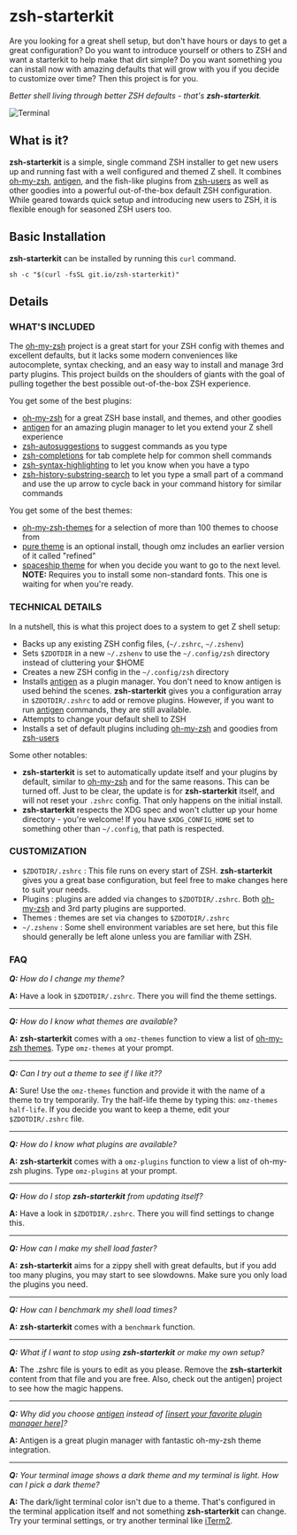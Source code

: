 # zsh-starterkit

Are you looking for a great shell setup, but don't have hours or days to get
a great configuration? Do you want to introduce yourself or others to ZSH and
want a starterkit to help make that dirt simple? Do you want something you can
install now with amazing defaults that will grow with you if you decide to
customize over time? Then this project is for you.

_Better shell living through better ZSH defaults - that's **zsh-starterkit**._

![Terminal][terminal]

## What is it?

**zsh-starterkit** is a simple, single command ZSH installer to get new users
up and running fast with a well configured and themed Z shell. It combines
[oh-my-zsh], [antigen], and the fish-like plugins from [zsh-users] as well as
other goodies into a powerful out-of-the-box default ZSH configuration. While
geared towards quick setup and introducing new users to ZSH, it is flexible
enough for seasoned ZSH users too.

## Basic Installation

**zsh-starterkit** can be installed by running this `curl` command.

```shell
sh -c "$(curl -fsSL git.io/zsh-starterkit)"
```

## Details

### WHAT'S INCLUDED

The [oh-my-zsh] project is a great start for your ZSH config with themes and
excellent defaults, but it lacks some modern conveniences like autocomplete,
syntax checking, and an easy way to install and manage 3rd party plugins. This
project builds on the shoulders of giants with the goal of pulling together the
best possible out-of-the-box ZSH experience.

You get some of the best plugins:

- [oh-my-zsh] for a great ZSH base install, and themes, and other goodies
- [antigen] for an amazing plugin manager to let you extend your Z shell
  experience
- [zsh-autosuggestions] to suggest commands as you type
- [zsh-completions] for tab complete help for common shell commands
- [zsh-syntax-highlighting] to let you know when you have a typo
- [zsh-history-substring-search] to let you type a small part of a command and
  use the up arrow to cycle back in your command history for similar commands

 You get some of the best themes:

- [oh-my-zsh-themes] for a selection of more than 100 themes to choose from
- [pure theme][pure-theme] is an optional install, though omz includes an
  earlier version of it called "refined"
- [spaceship theme][spaceship-prompt] for when you decide you want to go to the
  next level. **NOTE:** Requires you to install some non-standard fonts. This
  one is waiting for when you're ready.

### TECHNICAL DETAILS

In a nutshell, this is what this project does to a system to get Z shell setup:

- Backs up any existing ZSH config files, (`~/.zshrc`, `~/.zshenv`)
- Sets `$ZDOTDIR` in a new `~/.zshenv` to use the `~/.config/zsh` directory
  instead of cluttering your $HOME
- Creates a new ZSH config in the `~/.config/zsh` directory
- Installs [antigen] as a plugin manager. You don't need to know antigen is
  used behind the scenes. **zsh-starterkit** gives you a configuration array in
  `$ZDOTDIR/.zshrc` to add or remove plugins. However, if you want to run
  [antigen] commands, they are still available.
- Attempts to change your default shell to ZSH
- Installs a set of default plugins including [oh-my-zsh] and goodies from
  [zsh-users]

Some other notables:

- **zsh-starterkit** is set to automatically update itself
  and your plugins by default, similar to [oh-my-zsh] and for the same reasons.
  This can be turned off. Just to be clear, the update is for **zsh-starterkit**
  itself, and will not reset your `.zshrc` config. That only happens on the
  initial install.
- **zsh-starterkit** respects the XDG spec and won't clutter up your home
  directory - you're welcome! If you have `$XDG_CONFIG_HOME` set to something
  other than `~/.config`, that path is respected.

### CUSTOMIZATION

- `$ZDOTDIR/.zshrc` : This file runs on every start of ZSH. **zsh-starterkit**
  gives you a great base configuration, but feel free to make changes here to
  suit your needs.
- Plugins : plugins are added via changes to `$ZDOTDIR/.zshrc`. Both [oh-my-zsh]
  and 3rd party plugins are supported.
- Themes : themes are set via changes to `$ZDOTDIR/.zshrc`
- `~/.zshenv` : Some shell environment variables are set here, but this file
  should generally be left alone unless you are familiar with ZSH.

### FAQ

_**Q:** How do I change my theme?_

**A:** Have a look in `$ZDOTDIR/.zshrc`. There you will find the theme
settings.

---

_**Q:** How do I know what themes are available?_

**A:** **zsh-starterkit** comes with a `omz-themes` function to view a list of
[oh-my-zsh themes][oh-my-zsh-themes].
Type `omz-themes` at your prompt.

---

_**Q:** Can I try out a theme to see if I like it??_

**A:** Sure! Use the `omz-themes` function and provide it with the name of a
theme to try temporarily. Try the half-life theme by typing this:
`omz-themes half-life`. If you decide you want to keep a theme, edit your
`$ZDOTDIR/.zshrc` file.

---

_**Q:** How do I know what plugins are available?_

**A:** **zsh-starterkit** comes with a `omz-plugins` function to view a list of
oh-my-zsh plugins. Type `omz-plugins` at your prompt.

---

_**Q:** How do I stop **zsh-starterkit** from updating itself?_

**A:** Have a look in `$ZDOTDIR/.zshrc`. There you will find settings to
change this.

---

_**Q:** How can I make my shell load faster?_

**A:** **zsh-starterkit** aims for a zippy shell with great defaults, but if you
add too many plugins, you may start to see slowdowns. Make sure you only load
the plugins you need.

---

_**Q:** How can I benchmark my shell load times?_

**A:** **zsh-starterkit** comes with a `benchmark` function.

---

_**Q:** What if I want to stop using **zsh-starterkit** or make my own setup?_

**A:** The .zshrc file is yours to edit as you please. Remove the
**zsh-starterkit** content from that file and you are free. Also, check out the
antigen] project to see how the magic happens.

---

_**Q:** Why did you choose [antigen] instead of
[[insert your favorite plugin manager here]][antibody]?_

**A:** Antigen is a great plugin manager with fantastic oh-my-zsh theme
integration.

---

_**Q:** Your terminal image shows a dark theme and my terminal is light.
How can I pick a dark theme?_

**A:** The dark/light terminal color isn't due to a theme. That's configured
in the terminal application itself and not something **zsh-starterkit** can
change. Try your terminal settings, or try another terminal like
[iTerm2][iterm2].


[antibody]: http://getantibody.github.io/
[antigen]: http://antigen.sharats.me/
[iterm2]: https://www.iterm2.com/
[oh-my-zsh-themes]: https://github.com/robbyrussell/oh-my-zsh/wiki/Themes
[oh-my-zsh]: hhttps://ohmyz.sh/
[pure-theme]: https://github.com/sindresorhus/pure
[spaceship-prompt]: https://github.com/denysdovhan/spaceship-prompt
[terminal]: https://raw.githubusercontent.com/mattmc3/zsh-starterkit/master/media/zsh-starterkit.png
[zsh-async]: https://github.com/mafredri/zsh-async
[zsh-autosuggestions]: https://github.com/zsh-users/zsh-autosuggestions
[zsh-completions]: https://github.com/zsh-users/zsh-completions
[zsh-history-substring-search]: https://github.com/zsh-users/zsh-history-substring-search
[zsh-starterkit]: https://github.com/mattmc3/zsh-starterkit
[zsh-syntax-highlighting]: https://github.com/zsh-users/zsh-syntax-highlighting
[zsh-users]: https://github.com/zsh-users/
